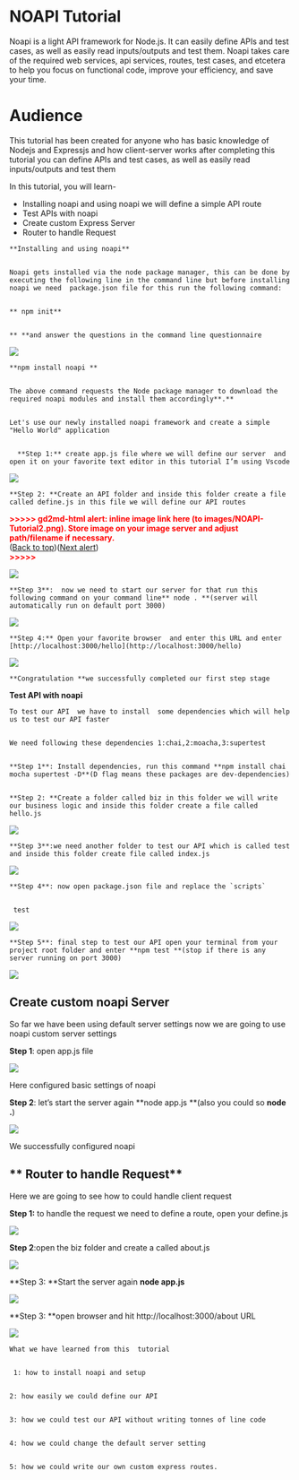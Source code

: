 
# NOAPI Tutorial

Noapi is a light API framework for Node.js. It can easily define APIs and test cases, as well as easily read inputs/outputs and test them. Noapi takes care of the required web services, api services, routes, test cases, and etcetera to help you focus on functional code, improve your efficiency, and save your time.


# Audience

This tutorial has been created for anyone who has basic knowledge of Nodejs and Expressjs and how client-server works after completing this tutorial you can define APIs and test cases, as well as easily read inputs/outputs and test them

In this tutorial, you will learn-



*   Installing noapi and using noapi  we will define a simple API route 
*   Test APIs with noapi
*   Create custom Express Server
*    Router to handle Request

    **Installing and using noapi**


    Noapi gets installed via the node package manager, this can be done by executing the following line in the command line but before installing noapi we need  package.json file for this run the following command:


    ** npm init**


    ** **and answer the questions in the command line questionnaire


    

![](https://github.com/dashritwik/noapi/blob/master/doc/images/demo1.png)





    **npm install noapi **


    The above command requests the Node package manager to download the required noapi modules and install them accordingly**.**


    Let's use our newly installed noapi framework and create a simple "Hello World" application


      **Step 1:** create app.js file where we will define our server  and open it on your favorite text editor in this tutorial I’m using Vscode


    


![](https://github.com/dashritwik/noapi/blob/master/doc/images/demo2.png)



    **Step 2: **Create an API folder and inside this folder create a file called define.js in this file we will define our API routes


    

<p id="gdcalert3" ><span style="color: red; font-weight: bold">>>>>>  gd2md-html alert: inline image link here (to images/NOAPI-Tutorial2.png). Store image on your image server and adjust path/filename if necessary. </span><br>(<a href="#">Back to top</a>)(<a href="#gdcalert4">Next alert</a>)<br><span style="color: red; font-weight: bold">>>>>> </span></p>



![](https://github.com/dashritwik/noapi/blob/master/doc/images/demo3.png)



    **Step 3**:  now we need to start our server for that run this following command on your command line** node . **(server will automatically run on default port 3000)


    

![](https://github.com/dashritwik/noapi/blob/master/doc/images/demo4.png)



    **Step 4:** Open your favorite browser  and enter this URL and enter [http://localhost:3000/hello](http://localhost:3000/hello)


    


![](https://github.com/dashritwik/noapi/blob/master/doc/images/demo5.png)



    **Congratulation **we successfully completed our first step stage 


**Test API with noapi**


    To test our API  we have to install  some dependencies which will help us to test our API faster


    We need following these dependencies 1:chai,2:moacha,3:supertest


    **Step 1**: Install dependencies, run this command **npm install chai mocha supertest -D**(D flag means these packages are dev-dependencies)


    **Step 2: **Create a folder called biz in this folder we will write our business logic and inside this folder create a file called hello.js


    


![](https://github.com/dashritwik/noapi/blob/master/doc/images/demo6.png)



    **Step 3**:we need another folder to test our API which is called test and inside this folder create file called index.js


    

![](https://github.com/dashritwik/noapi/blob/master/doc/images/demo7.png)


    **Step 4**: now open package.json file and replace the `scripts`


     test 


    

![](https://github.com/dashritwik/noapi/blob/master/doc/images/demo8.png)



    **Step 5**: final step to test our API open your terminal from your project root folder and enter **npm test **(stop if there is any server running on port 3000)


    

![](https://github.com/dashritwik/noapi/blob/master/doc/images/demo9.png)



## **Create custom noapi Server**

So far  we have been using default server settings now we are going to use noapi custom server settings

**Step 1**:  open app.js file 



![](https://github.com/dashritwik/noapi/blob/master/doc/images/demo10.png)


Here configured basic settings of noapi

**Step 2**:  let’s start the server again **node app.js **(also you could so **node .**)



![](https://github.com/dashritwik/noapi/blob/master/doc/images/demo11.png)


We successfully configured noapi


## ** Router to handle Request**

Here we are going to see how to could handle client request

 **Step 1:** to handle the request we need to define a route, open your define.js




![](https://github.com/dashritwik/noapi/blob/master/doc/images/demo12.png)


**Step 2**:open the biz folder and create a called about.js




![](https://github.com/dashritwik/noapi/blob/master/doc/images/demo13.png)


**Step 3: **Start the server again **node app.js**




![](https://github.com/dashritwik/noapi/blob/master/doc/images/demo14png)


**Step 3: **open browser and hit http://localhost:3000/about URL




![](https://github.com/dashritwik/noapi/blob/master/doc/images/demo15.png)



    What we have learned from this  tutorial


     1: how to install noapi and setup


    2: how easily we could define our API 


    3: how we could test our API without writing tonnes of line code


    4: how we could change the default server setting 


    5: how we could write our own custom express routes.
